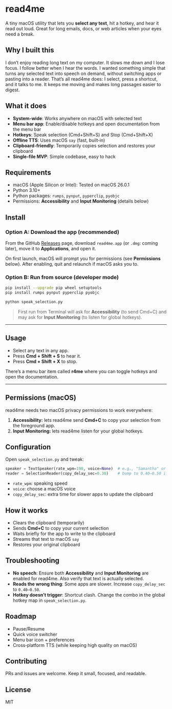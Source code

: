 # read4me

A tiny macOS utility that lets you **select any text**, hit a hotkey, and hear it read out loud. Great for long emails, docs, or web articles when your eyes need a break.

## Why I built this

I don’t enjoy reading long text on my computer. It slows me down and I lose focus. I follow better when I hear the words. I wanted something simple that turns any selected text into speech on demand, without switching apps or pasting into a reader. That’s all read4me does: I select, press a shortcut, and it talks to me. It keeps me moving and makes long passages easier to digest.

## What it does

- **System‑wide**: Works anywhere on macOS with selected text
- **Menu bar app**: Enable/disable hotkeys and open documentation from the menu bar
- **Hotkeys**: Speak selection (Cmd+Shift+S) and Stop (Cmd+Shift+X)
- **Offline TTS**: Uses macOS `say` (fast, built‑in)
- **Clipboard‑friendly**: Temporarily copies selection and restores your clipboard
- **Single‑file MVP**: Simple codebase, easy to hack

## Requirements

- macOS (Apple Silicon or Intel): Tested on macOS 26.0.1
- Python 3.10+
- Python packages: `rumps`, `pynput`, `pyperclip`, `pyobjc`
- Permissions: **Accessibility** and **Input Monitoring** (details below)

## Install

### Option A: Download the app (recommended)

From the GitHub [Releases](https://github.com/codewithbro95/read4me/releases/tag/beta) page, download `read4me.app` (or `.dmg`: coming later), move it to **Applications**, and open it.

On first launch, macOS will prompt you for permissions (see **Permissions** below). After enabling, quit and relaunch if macOS asks you to.

### Option B: Run from source (developer mode)

```bash
pip install --upgrade pip wheel setuptools
pip install rumps pynput pyperclip pyobjc

python speak_selection.py
```

> First run from Terminal will ask for **Accessibility** (to send Cmd+C) and may ask for **Input Monitoring** (to listen for global hotkeys).

---

## Usage

- Select any text in any app.
- Press **Cmd + Shift + S** to hear it.
- Press **Cmd + Shift + X** to stop.

There’s a menu bar item called **r4me** where you can toggle hotkeys and open the documentation.

---

## Permissions (macOS)

read4me needs two macOS privacy permissions to work everywhere:

1. **Accessibility:** lets read4me send **Cmd+C** to copy your selection from the foreground app.
2. **Input Monitoring:** lets read4me listen for your global hotkeys.

## Configuration

Open `speak_selection.py` and tweak:

```python
speaker = TextSpeaker(rate_wpm=190, voice=None)  # e.g., "Samantha" or "Alex"
reader = SelectionReader(copy_delay_sec=0.30)    # bump to 0.40–0.50 if an app is slow
```

- `rate_wpm`: speaking speed
- `voice`: choose a macOS voice
- `copy_delay_sec`: extra time for slower apps to update the clipboard

## How it works

- Clears the clipboard (temporarily)
- Sends **Cmd+C** to copy your current selection
- Waits briefly for the app to write to the clipboard
- Streams that text to macOS `say`
- Restores your original clipboard

## Troubleshooting

- **No speech**: Ensure both **Accessibility** and **Input Monitoring** are enabled for read4me. Also verify that text is actually selected.
- **Reads the wrong thing**: Some apps are slower. Increase `copy_delay_sec` to `0.40–0.50`.
- **Hotkey doesn’t trigger**: Shortcut clash. Change the combo in the global hotkey map in `speak_selection.py`.

## Roadmap

- Pause/Resume
- Quick voice switcher
- Menu bar icon + preferences
- Cross‑platform TTS (while keeping high quality on macOS)

## Contributing

PRs and issues are welcome. Keep it small, focused, and readable.

## License

MIT
